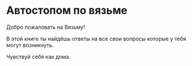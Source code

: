 # Автостопом по вязьме
Добро пожаловать на Вязьму!  

В этой книге ты найдёшь ответы на все свои вопросы которые у тебя могут возникнуть.  

Чувствуй себя как дома.

